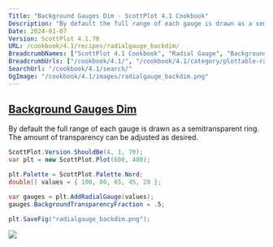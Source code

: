 ```yaml
---
Title: "Background Gauges Dim - ScottPlot 4.1 Cookbook"
Description: "By default the full range of each gauge is drawn as a semitransparent ring. The amount of transparency can be adjusted as desired."
Date: 2024-01-07
Version: ScottPlot 4.1.70
URL: /cookbook/4.1/recipes/radialgauge_backdim/
BreadcrumbNames: ["ScottPlot 4.1 Cookbook", "Radial Gauge", "Background Gauges Dim"]
BreadcrumbUrls: ["/cookbook/4.1/", "/cookbook/4.1/category/plottable-radialgauge", "/cookbook/4.1/recipes/radialgauge_backdim/"]
SearchUrl: "/cookbook/4.1/search/"
OgImage: "/cookbook/4.1/images/radialgauge_backdim.png"
---
```


<h2><a id='background-gauges-dim' href='/cookbook/4.1/recipes/radialgauge_backdim/'>Background Gauges Dim</a></h2>

By default the full range of each gauge is drawn as a semitransparent ring. The amount of transparency can be adjusted as desired.

```cs
ScottPlot.Version.ShouldBe(4, 1, 70);
var plt = new ScottPlot.Plot(600, 400);

plt.Palette = ScottPlot.Palette.Nord;
double[] values = { 100, 80, 65, 45, 20 };

var gauges = plt.AddRadialGauge(values);
gauges.BackgroundTransparencyFraction = .5;

plt.SaveFig("radialgauge_backdim.png");
```

<img src='../../images/radialgauge_backdim.png' class='d-block mx-auto my-5' />


